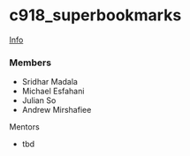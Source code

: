 # c918_superbookmarks

<a href="https://docs.google.com/document/u/1/d/e/2PACX-1vTkBVn_cayyc2vBQvzA8AwRA5oO2G0Ln55O48_8XM73uPBuNvX0WfR2I3_Qm9VE5WhmGE6vbN9iM1GA/pub" target="_blank">Info</a>

### Members
- Sridhar Madala
- Michael Esfahani
- Julian So
- Andrew Mirshafiee

Mentors 
- tbd
